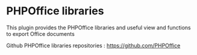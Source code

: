 # PHPOffice libraries

This plugin provides the PHPOffice libraries and useful view and functions to export Office documents

Github PHPOffice libraries repositories : https://github.com/PHPOffice


